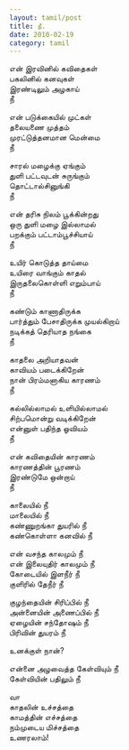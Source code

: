 ```yaml
---
layout: tamil/post
title: நீ.
date: 2010-02-19
category: tamil
---
```

<p>
என் இரவினில் கவிதைகள் <br/>
பகலினில் கனவுகள் <br/>
இரண்டிலும் அழகாய் <br/>
நீ
</p>
<p>
என் படுக்கையில் முட்கள் <br/>
தலையணை முத்தம் <br/>
முரட்டுத்தனமான மென்மை <br/>
நீ
</p>
<p>
சாரல் மழைக்கு ஏங்கும் <br/>
துளி பட்டவுடன் சுருங்கும் <br/>
தொட்டால்சினுங்கி <br/>
நீ
</p>
<p>
என் தரிசு நிலம் பூக்கின்றது <br/>
ஒரு துளி மழை இல்லாமல் <br/>
பறக்கும் பட்டாம்பூச்சியாய் <br/>
நீ
</p>
<p>
உயிர் கொடுத்த தாய்மை <br/>
உயிரை வாங்கும் காதல் <br/>
இருதலைகொள்ளி எறும்பாய் <br/>
நீ
</p>
<p>
கண்டும் காணாதிருக்க <br/>
பார்த்தும் பேசாதிருக்க முயல்கிறாய் <br/>
நடிக்கத் தெரியாத நங்கை <br/>
நீ
</p>
<p>
காதலை அறியாதவன் <br/>
காவியம் படைக்கிறேன் <br/>
நான் பிரம்மனாகிய காரணம் <br/>
நீ
</p>
<p>
கல்லில்லாமல் உளியில்லாமல் <br/>
சிற்பமொன்று வடிக்கிறேன் <br/>
என்னுள் பதிந்த ஓவியம் <br/>
நீ
</p>
<p>
என் கவிதையின் காரணம் <br/>
காரணத்தின் பூரணம் <br/>
இரண்டுமே ஒன்றாய் <br/>
நீ
</p>
<p>
காலையில் நீ <br/>
மாலையில் நீ <br/>
கண்ணுறங்கா துயரில் நீ <br/>
கண்கொள்ளா கனவில் நீ
</p>
<p>
என் வசந்த காலமும் நீ <br/>
என் இலையுதிர் காலமும் நீ <br/>
கோடையில் இளநீர் நீ <br/>
குளிரில் தேநீர் நீ
</p>
<p>
குழந்தையின் சிரிப்பில் நீ <br/>
அன்னையின் அணைப்பில் நீ <br/>
ஏழையின் சந்தோஷம் நீ <br/>
பிரிவின் துயரம் நீ
</p>
<p>
உனக்குள் நான்?
</p>
<p>
என்னை அழவைத்த கேள்வியும் நீ <br/>
கேள்வியின் பதிலும் நீ
</p>
<p>
வா<br/>
காதலின் உச்சத்தை <br/>
காமத்தின் எச்சத்தை <br/>
நம்முடைய மிச்சத்தை <br/>
உணரலாம்!
</p>
